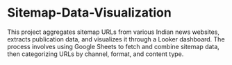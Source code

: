 # Sitemap-Data-Visualization
This project aggregates sitemap URLs from various Indian news websites, extracts publication data, and visualizes it through a Looker dashboard. The process involves using Google Sheets to fetch and combine sitemap data, then categorizing URLs by channel, format, and content type.
